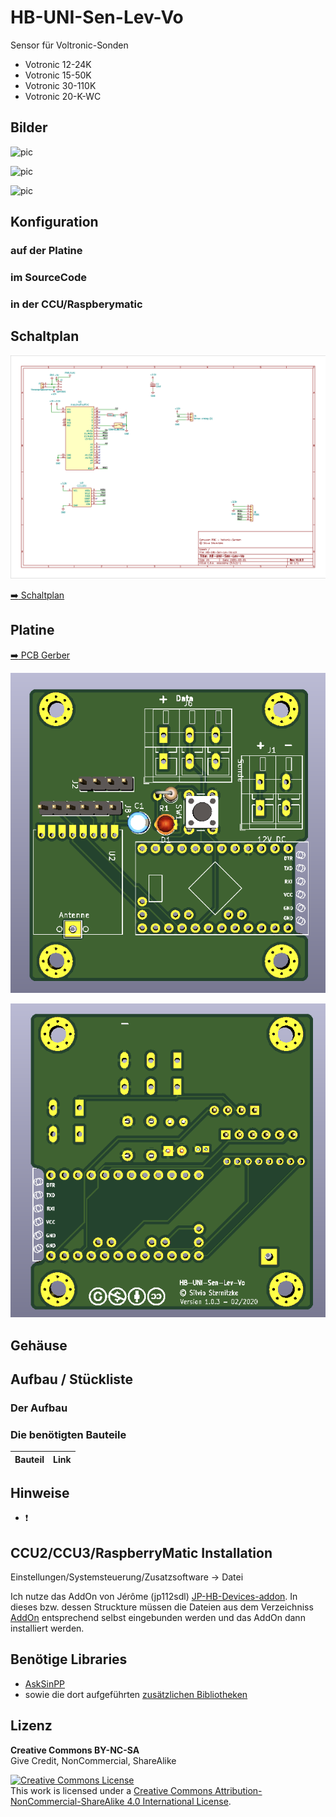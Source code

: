 # HB-UNI-Sen-Lev-Vo
Sensor für Voltronic-Sonden

  - Votronic 12-24K
  - Votronic 15-50K
  - Votronic 30-110K
  - Votronic 20-K-WC

## Bilder

![pic](Images/*.jpg)

![pic](Images/*.jpg)

![pic](Images/*.jpg)


## Konfiguration
### auf der Platine

### im SourceCode

### in der CCU/Raspberymatic


## Schaltplan

![pic](Images/HB-UNI-Sen-Lev-Vo_Schaltplan.png)

[:arrow_right: Schaltplan](Images/HB-UNI-Sen-Lev-Vo_Schaltplan.pdf)


## Platine

[:arrow_right: PCB Gerber](Platine/HB-UNI-Sen-Lev-Vo.zip)

![pic](Images/Platine_Front.png)

![pic](Images/Platine_Back.png)

## Gehäuse


## Aufbau / Stückliste

### Der Aufbau


### Die benötigten Bauteile
| Bauteil | Link |
| --------|------|


## Hinweise

- :exclamation: 

## CCU2/CCU3/RaspberryMatic Installation

Einstellungen/Systemsteuerung/Zusatzsoftware -> Datei 

Ich nutze das AddOn von Jérôme (jp112sdl) [JP-HB-Devices-addon](https://github.com/jp112sdl/JP-HB-Devices-addon).
In dieses bzw. dessen Struckture müssen die Dateien aus dem Verzeichniss [AddOn](AddOn) entsprechend selbst eingebunden werden und das AddOn dann installiert werden.


## Benötige Libraries

  - [AskSinPP](https://github.com/pa-pa/AskSinPP)
   - sowie die dort aufgeführten [zusätzlichen Bibliotheken](https://github.com/pa-pa/AskSinPP#required-additional-arduino-libraries)


## Lizenz

**Creative Commons BY-NC-SA**<br>
Give Credit, NonCommercial, ShareAlike

<a rel="license" href="http://creativecommons.org/licenses/by-nc-sa/4.0/"><img alt="Creative Commons License" style="border-width:0" src="https://i.creativecommons.org/l/by-nc-sa/4.0/88x31.png" /></a><br />This work is licensed under a <a rel="license" href="http://creativecommons.org/licenses/by-nc-sa/4.0/">Creative Commons Attribution-NonCommercial-ShareAlike 4.0 International License</a>.
